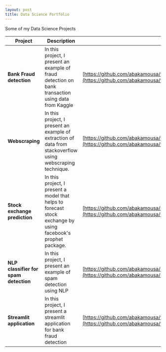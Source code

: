 ```yaml
---
layout: post
title: Data Science Portfolio 
---
```


Some of my Data Science Projects

| **Project** | **Description** | **Link**|
| ------------- | ------------- |-------------|
| **Bank Fraud detection**  | In this project, I present an example of fraud detection on bank transaction using data from Kaggle  |[https://github.com/abakamousa/fraud_detection](https://github.com/abakamousa/fraud_detection)|
| **Webscraping**  | In this project, I present an example of extraction of data from stackoverflow using webscraping technique.  |[https://github.com/abakamousa/webscraping](https://github.com/abakamousa/webscraping)|
| **Stock exchange prediction**  | In this project, I present a model that helps to forecast stock exchange by using facebook's prophet package.  | [https://github.com/abakamousa/stock_exchange_prediction_with_Prophet](https://github.com/abakamousa/stock_exchange_prediction_with_Prophet)|
| **NLP classifier for spam detection**| In this project, I present an example of spam detection using NLP  | [https://github.com/abakamousa/NLP-Classifier-for-Spam-detection](https://github.com/abakamousa/NLP-Classifier-for-Spam-detection)|
|**Streamlit application**| In this project, I present a streamlit application for bank fraud detection| [https://github.com/abakamousa/fraud_detection_streamlit](https://github.com/abakamousa/fraud_detection_streamlit)|



